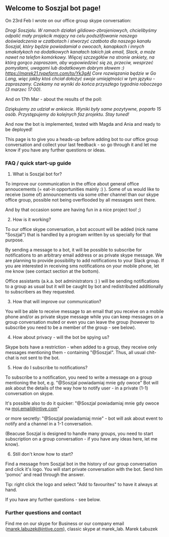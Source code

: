 ## Welcome to Soszjal bot page!

On 23rd Feb I wrote on our office group skype conversation:

_Drogi Soszjalu.
W ramach działań gildiowo-zbrojeniowych, chcielibyśmy odpalić mały projekcik mający na celu podszlifowanie naszego doświadczenia w czatbotach i stworzyć czatbota dla naszego kanału Soszjal, który będzie powiadamiał o owocach, kanapkach i innych smakołykach na dodatkowych kanałach takich jak email, Slack, a może nawet na telefon komórkowy.
Więcej szczegółów na stronie ankiety, na którą gorąco zapraszam, aby wypowiedzieć się za, przeciw, wesprzeć pomysłami, uwagami lub dodatkowym dobrym słowem :)
https://marek21.typeform.com/to/Yk3gAI
Core rozwiązania będzie w Go Lang, więc jakby ktoś chciał dołożyć swoje umiejętności w tym języku - zapraszamy.
Czekamy na wyniki do końca przyszłego tygodnia roboczego (3 marzec 17:00)._

And on 17th Mar - about the results of the poll:

_Dziękujemy za udział w ankiecie. Wyniki były same pozytywne, poparło 15 osób. Przystępujemy do kolejnych faz projektu.
Stay tuned!_

And now the bot is implemented, tested with Magda and Ania and ready to be deployed!

This page is to give you a heads-up before adding bot to our office group conversation and collect your last feedback - so go through it and let me know if you have any further questions or ideas.

### FAQ / quick start-up guide

1. What is Soszjal bot for?

To improve our communication in the office about general office annoucements (= eat-in opportunities mainly :) ).
Some of us would like to receive (some of) announcements via some other channel than our skype office group, possible not being overflooded by all messages sent there.

And by that occasion some are having fun in a nice project too! ;)

2. How is it working?

To our office skype conversation, a bot account will be added (nick name "Soszjal") that is handled by a program written by us specially for that purpose.

By sending a message to a bot, it will be possible to subscribe for notifications to an arbitrary email address or as private skype message. We are planning to provide possibility to add notifications to your Slack group. If you are interested in receiving sms notifications on your mobile phone, let me know (see contact section at the bottom).

Office assistants (a.k.a. bot administrators :) ) will be sending notifications to a group as usual but it will be caught by bot and redistributed additionally to subscribers as they requested.

3. How that will improve our communication?

You will be able to receive message to an email that you receive on a mobile phone and/or as private skype message while you can keep messages on a group conversation muted or even you can leave the group (however to subscribe you need to be a member of the group - see below).

4. How about privacy - will the bot be spying us?

Skype bots have a restriction - when added to a group, they receive only messages mentioning them - containing "@Soszjal".
Thus, all usual chit-chat is not sent to the bot.

5. How do I subscribe to notifications?

To subscribe to a notification, you need to write a message on a group mentioning the bot, e.g. 
"@Soszjal powiadamiaj mnie gdy owoce"
Bot will ask about the details of the way how to notify user - in a private (1-1) conversation on skype.

It's possible also to do it quicker:
"@Soszjal powiadamiaj mnie gdy owoce na moj.email@intive.com"

or more secretly:
"@Soszjal powiadamiaj mnie" - bot will ask about event to notify and a channel in a 1-1 conversation.

(Beacuse Soszjal is designed to handle many groups, you need to start subscription on a group conversation - if you have any ideas here, let me know).

6. Still don't know how to start?

Find a message from Soszjal bot in the history of our group conversation and click it's logo. You will start private conversation with the bot. 
Send him 'pomoc' and read through the answer.

Tip: right click the logo and select "Add to favourites" to have it always at hand.

If you have any further questions - see below.

### Further questions and contact

Find me on our skype for Business or our company email (marek.labuzek@intive.com), classic skype at marek_lab.
Marek Łabuzek
